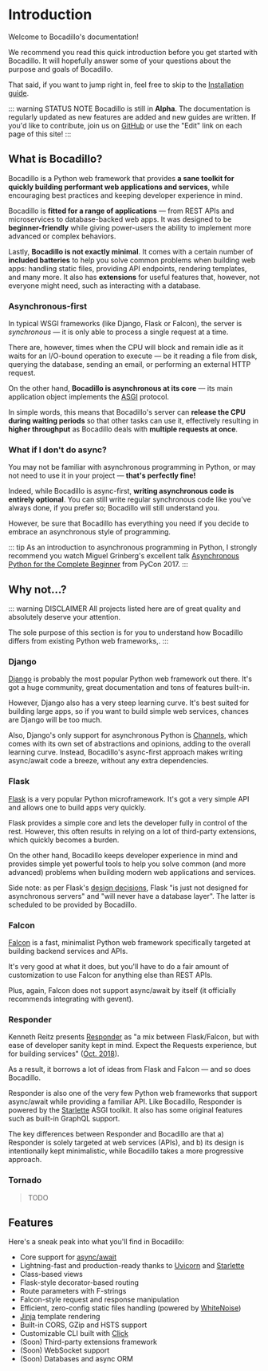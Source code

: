 # Introduction

Welcome to Bocadillo's documentation!

We recommend you read this quick introduction before you get started with Bocadillo. It will hopefully answer some of your questions about the purpose and goals of Bocadillo.

That said, if you want to jump right in, feel free to skip to the [Installation guide](installation.md).

::: warning STATUS NOTE
Bocadillo is still in **Alpha**. The documentation is regularly updated as new features are added and new guides are written. If you'd like to contribute, join us on [GitHub](https:github.com/bocadilloproject/bocadillo) or use the "Edit" link on each page of this site!
:::

## What is Bocadillo?

Bocadillo is a Python web framework that provides **a sane toolkit for quickly building performant web applications and services**, while encouraging best practices and keeping developer experience in mind.

Bocadillo is **fitted for a range of applications** — from REST APIs and microservices to database-backed web apps. It was designed to be **beginner-friendly** while giving power-users the ability to implement more advanced or complex behaviors.

Lastly, **Bocadillo is not exactly minimal**. It comes with a certain number of **included batteries** to help you solve common problems when building web apps: handling static files, providing API endpoints, rendering templates, and many more. It also has **extensions** for useful features that, however, not everyone might need, such as interacting with a database.

### Asynchronous-first

In typical WSGI frameworks (like Django, Flask or Falcon), the server is *synchronous* — it is only able to process a single request at a time.

There are, however, times when the CPU will block and remain idle as it waits for an I/O-bound operation to execute — be it reading a file from disk, querying the database, sending an email, or performing an external HTTP request.

On the other hand, **Bocadillo is asynchronous at its core** — its main application object implements the [ASGI] protocol.

In simple words, this means that Bocadillo's server can **release the CPU during waiting periods** so that other tasks can use it, effectively resulting in **higher throughput** as Bocadillo deals with **multiple requests at once**.

<!-- Include a sequence diagram of WSGI vs ASGI -->

### What if I don't do async?

You may not be familiar with asynchronous programming in Python, or may not need to use it in your project — **that's perfectly fine!**

Indeed, while Bocadillo is async-first, **writing asynchronous code is entirely optional**. You can still write regular synchronous code like you've always done, if you prefer so; Bocadillo will still understand you.

However, be sure that Bocadillo has everything you need if you decide to embrace an asynchronous style of programming.

::: tip
As an introduction to asynchronous programming in Python, I strongly recommend you watch Miguel Grinberg's excellent talk [Asynchronous Python for the Complete Beginner](https://www.youtube.com/watch?v=iG6fr81xHKA) from PyCon 2017.
:::

## Why not…?

::: warning DISCLAIMER
All projects listed here are of great quality and absolutely deserve your attention.

The sole purpose of this section is for you to understand how Bocadillo differs from existing Python web frameworks,.
:::

### Django

[Django] is probably the most popular Python web framework out there. It's got a huge community, great documentation and tons of features built-in.

However, Django also has a very steep learning curve. It's best suited for building large apps, so if you want to build simple web services, chances are Django will be too much.

Also, Django's only support for asynchronous Python is [Channels], which comes with its own set of abstractions and opinions, adding to the overall learning curve. Instead, Bocadillo's async-first approach makes writing async/await code a breeze, without any extra dependencies.

### Flask

[Flask] is a very popular Python microframework. It's got a very simple API and allows one to build apps very quickly.

Flask provides a simple core and lets the developer fully in control of the rest. However, this often results in relying on a lot of third-party extensions, which quickly becomes a burden.

On the other hand, Bocadillo keeps developer experience in mind and provides simple yet powerful tools to help you solve common (and more advanced) problems when building modern web applications and services.

Side note: as per Flask's [design decisions](http://flask.pocoo.org/docs/1.0/design/#design-decisions-in-flask), Flask "is just not designed for asynchronous servers" and "will never have a database layer". The latter is scheduled to be provided by Bocadillo.

### Falcon

[Falcon] is a fast, minimalist Python web framework specifically targeted at building backend services and APIs.

It's very good at what it does, but you'll have to do a fair amount of customization to use Falcon for anything else than REST APIs.

Plus, again, Falcon does not support async/await by itself (it officially recommends integrating with gevent).

### Responder

Kenneth Reitz presents [Responder] as "a mix between Flask/Falcon, but with ease of developer sanity kept in mind. Expect the Requests experience, but for building services" ([Oct. 2018](https://twitter.com/kennethreitz/status/1050723571004309505)).

As a result, it borrows a lot of ideas from Flask and Falcon — and so does Bocadillo.

Responder is also one of the very few Python web frameworks that support async/await while providing a familiar API. Like Bocadillo, Responder is powered by the [Starlette] ASGI toolkit. It also has some original features such as built-in GraphQL support.

The key differences between Responder and Bocadillo are that a) Responder is solely targeted at web services (APIs), and b) its design is intentionally kept minimalistic, while Bocadillo takes a more progressive approach.

### Tornado

> TODO

## Features

Here's a sneak peak into what you'll find in Bocadillo:

- Core support for [async/await](https://docs.python.org/3/library/asyncio-task.html)
- Lightning-fast and production-ready thanks to [Uvicorn] and [Starlette]
- Class-based views
- Flask-style decorator-based routing
- Route parameters with F-strings
- Falcon-style request and response manipulation
- Efficient, zero-config static files handling (powered by [WhiteNoise])
- [Jinja] template rendering
- Built-in CORS, GZip and HSTS support
- Customizable CLI built with [Click]
- (Soon) Third-party extensions framework
- (Soon) WebSocket support
- (Soon) Databases and async ORM

[ASGI]: https://asgi.readthedocs.io
[Django]: https://www.djangoproject.com
[Channels]: https://channels.readthedocs.io
[Flask]: http://flask.pocoo.org
[Falcon]: https://falconframework.org
[Responder]: http://python-responder.org/en/latest/
[Starlette]: https://www.starlette.io
[Uvicorn]: https://www.uvicorn.org
[WhiteNoise]: http://whitenoise.evans.io
[Jinja]: http://jinja.pocoo.org
[Click]: https://click.palletsprojects.com
[Orator]: https://orator-orm.com
